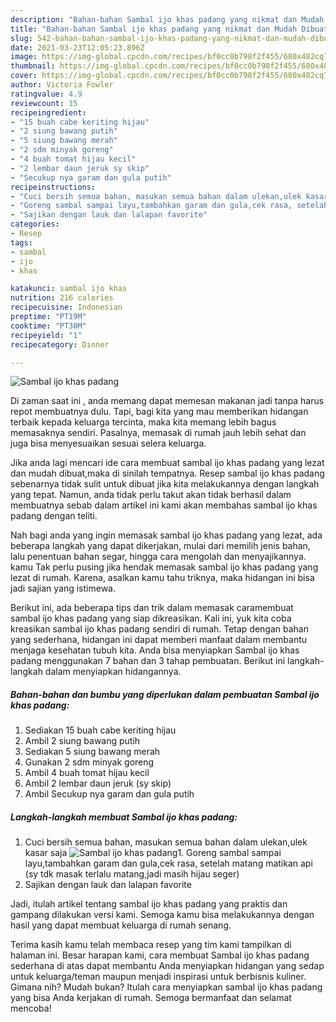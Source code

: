 ```yaml
---
description: "Bahan-bahan Sambal ijo khas padang yang nikmat dan Mudah Dibuat"
title: "Bahan-bahan Sambal ijo khas padang yang nikmat dan Mudah Dibuat"
slug: 542-bahan-bahan-sambal-ijo-khas-padang-yang-nikmat-dan-mudah-dibuat
date: 2021-03-23T12:05:23.896Z
image: https://img-global.cpcdn.com/recipes/bf0cc0b798f2f455/680x482cq70/sambal-ijo-khas-padang-foto-resep-utama.jpg
thumbnail: https://img-global.cpcdn.com/recipes/bf0cc0b798f2f455/680x482cq70/sambal-ijo-khas-padang-foto-resep-utama.jpg
cover: https://img-global.cpcdn.com/recipes/bf0cc0b798f2f455/680x482cq70/sambal-ijo-khas-padang-foto-resep-utama.jpg
author: Victoria Fowler
ratingvalue: 4.9
reviewcount: 15
recipeingredient:
- "15 buah cabe keriting hijau"
- "2 siung bawang putih"
- "5 siung bawang merah"
- "2 sdm minyak goreng"
- "4 buah tomat hijau kecil"
- "2 lembar daun jeruk sy skip"
- "Secukup nya garam dan gula putih"
recipeinstructions:
- "Cuci bersih semua bahan, masukan semua bahan dalam ulekan,ulek kasar saja"
- "Goreng sambal sampai layu,tambahkan garam dan gula,cek rasa, setelah matang matikan api (sy tdk masak terlalu matang,jadi masih hijau seger)"
- "Sajikan dengan lauk dan lalapan favorite"
categories:
- Resep
tags:
- sambal
- ijo
- khas

katakunci: sambal ijo khas 
nutrition: 216 calories
recipecuisine: Indonesian
preptime: "PT19M"
cooktime: "PT30M"
recipeyield: "1"
recipecategory: Dinner

---
```



![Sambal ijo khas padang](https://img-global.cpcdn.com/recipes/bf0cc0b798f2f455/680x482cq70/sambal-ijo-khas-padang-foto-resep-utama.jpg)

Di zaman  saat ini , anda memang dapat memesan makanan jadi tanpa harus repot membuatnya dulu. Tapi, bagi kita yang mau memberikan hidangan terbaik kepada keluarga tercinta, maka kita memang lebih bagus memasaknya sendiri. Pasalnya, memasak di rumah jauh lebih sehat dan juga bisa menyesuaikan sesuai selera keluarga.

Jika anda lagi mencari ide cara membuat sambal ijo khas padang yang lezat dan mudah dibuat,maka di sinilah tempatnya. Resep sambal ijo khas padang  sebenarnya tidak sulit untuk dibuat jika kita melakukannya dengan langkah yang tepat. Namun, anda tidak perlu takut akan tidak berhasil dalam membuatnya 
sebab dalam artikel ini kami akan membahas sambal ijo khas padang dengan teliti.  



Nah bagi anda yang ingin memasak sambal ijo khas padang yang lezat, ada beberapa langkah yang dapat dikerjakan, mulai dari memilih jenis bahan, lalu penentuan bahan segar, hingga cara mengolah dan menyajikannya. kamu Tak perlu pusing jika hendak memasak sambal ijo khas padang yang lezat di rumah. Karena, asalkan kamu  tahu triknya, maka hidangan ini bisa jadi sajian yang istimewa.

Berikut ini, ada beberapa tips dan trik dalam memasak caramembuat sambal ijo khas padang yang siap dikreasikan. Kali ini, yuk kita coba kreasikan sambal ijo khas padang sendiri di rumah. Tetap dengan bahan yang sederhana, hidangan ini dapat memberi manfaat dalam membantu menjaga kesehatan tubuh kita. Anda bisa menyiapkan Sambal ijo khas padang menggunakan 7 bahan dan 3 tahap pembuatan. Berikut ini langkah-langkah dalam menyiapkan hidangannya.

<!--inarticleads1-->

##### Bahan-bahan dan bumbu yang diperlukan dalam pembuatan Sambal ijo khas padang:

1. Sediakan 15 buah cabe keriting hijau
1. Ambil 2 siung bawang putih
1. Sediakan 5 siung bawang merah
1. Gunakan 2 sdm minyak goreng
1. Ambil 4 buah tomat hijau kecil
1. Ambil 2 lembar daun jeruk (sy skip)
1. Ambil Secukup nya garam dan gula putih




<!--inarticleads2-->

##### Langkah-langkah membuat Sambal ijo khas padang:

1. Cuci bersih semua bahan, masukan semua bahan dalam ulekan,ulek kasar saja
<img src="https://img-global.cpcdn.com/steps/922e7d7b957785dd/160x128cq70/sambal-ijo-khas-padang-langkah-memasak-1-foto.jpg" alt="Sambal ijo khas padang">1. Goreng sambal sampai layu,tambahkan garam dan gula,cek rasa, setelah matang matikan api (sy tdk masak terlalu matang,jadi masih hijau seger)
1. Sajikan dengan lauk dan lalapan favorite




Jadi, itulah artikel tentang  sambal ijo khas padang  yang praktis dan gampang dilakukan versi kami. Semoga kamu bisa melakukannya dengan hasil yang dapat membuat keluarga di rumah senang. 

Terima kasih kamu telah membaca resep yang tim kami tampilkan di halaman ini. Besar harapan kami, cara membuat  Sambal ijo khas padang sederhana di atas dapat membantu Anda menyiapkan hidangan yang sedap untuk keluarga/teman maupun menjadi inspirasi untuk berbisnis kuliner. Gimana nih? Mudah bukan? Itulah cara menyiapkan sambal ijo khas padang yang bisa Anda kerjakan di rumah. Semoga bermanfaat dan selamat mencoba!

